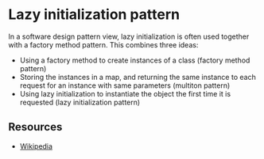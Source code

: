 # Lazy initialization pattern

In a software design pattern view, lazy initialization is often used together with a factory method pattern.
This combines three ideas:

- Using a factory method to create instances of a class (factory method pattern)
- Storing the instances in a map, and returning the same instance to each request for an instance with same parameters (multiton pattern)
- Using lazy initialization to instantiate the object the first time it is requested (lazy initialization pattern)

## Resources

- [Wikipedia](https://en.wikipedia.org/wiki/Lazy_initialization)